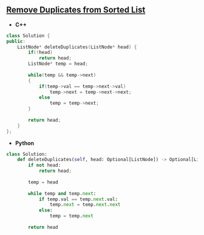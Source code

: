 ## [Remove Duplicates from Sorted List](https://leetcode.com/problems/remove-duplicates-from-sorted-list/)

* **C++**
```cpp
class Solution {
public:
    ListNode* deleteDuplicates(ListNode* head) {
        if(!head)
            return head;
        ListNode* temp = head;
        
        while(temp && temp->next)
        {
            if(temp->val == temp->next->val)
                temp->next = temp->next->next;
            else
                temp = temp->next;
        }
        
        return head;
    }
};
```

* **Python**
```py
class Solution:
    def deleteDuplicates(self, head: Optional[ListNode]) -> Optional[ListNode]:
        if not head:
            return head;
        
        temp = head
        
        while temp and temp.next:
            if temp.val == temp.next.val:
                temp.next = temp.next.next
            else:
                temp = temp.next
        
        return head
```
